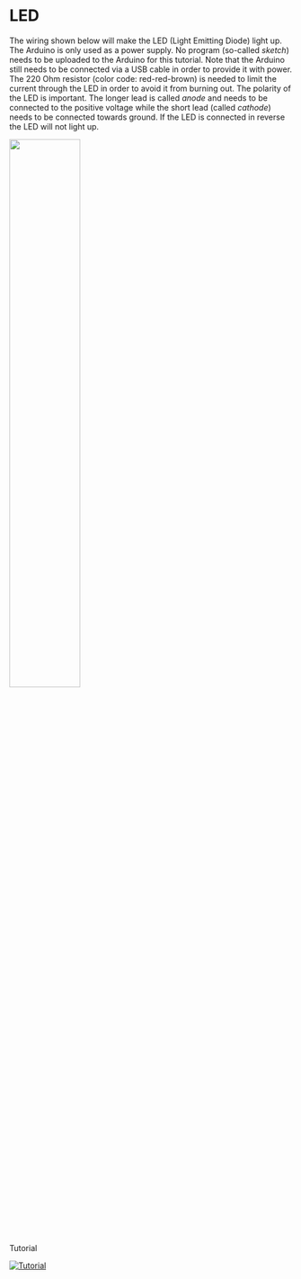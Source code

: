 # LED

The wiring shown below will make the LED (Light Emitting Diode) light up. The Arduino is only used as
a power supply. No program (so-called _sketch_) needs to be uploaded to the Arduino for this tutorial.
Note that the Arduino still needs to be connected via a USB cable in order to provide it with power.
The 220 Ohm resistor (color code: red-red-brown) is needed to limit the current
through the LED in order to avoid it from burning out. The polarity of the LED is important. The longer
lead is called *anode* and needs to be connected to the positive voltage while the short lead
(called *cathode*) needs to be connected towards ground. If the LED is connected in reverse the LED
will not light up.

<img src="doc/LEDResistor_bb.png" width="50%"/>


Tutorial

[![Tutorial](https://img.youtube.com/vi/GcfJXjz86n0/hqdefault.jpg)](https://www.youtube.com/watch?v=GcfJXjz86n0&list=PL2prrfB4uRarl12GHSbsoMmeYYlk2PLb7) 

